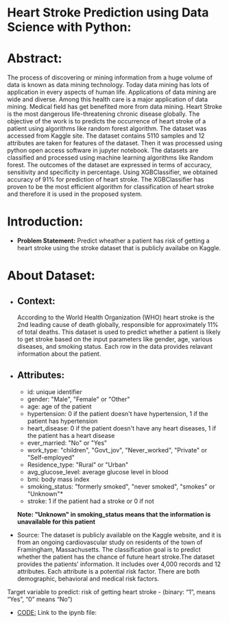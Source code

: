 # Heart Stroke Prediction using Data Science with Python:
# Abstract:
<p> The process of discovering or mining information from a huge volume of data is known as
data mining technology. Today data mining has lots of application in every aspects of human life.
Applications of data mining are wide and diverse. Among this health care is a major application of
data mining. Medical field has get benefited more from data mining. Heart Stroke is the most
dangerous life-threatening chronic disease globally. The objective of the work is to predicts the
occurrence of heart stroke of a patient using algorithms like random forest algorithm. The dataset was accessed from
Kaggle site. The dataset contains 5110 samples and 12 attributes are taken for features of the dataset.
Then it was processed using python open access software in jupyter notebook. The datasets are
classified and processed using machine learning algorithms like Random forest. The outcomes of the
dataset are expressed in terms of accuracy, sensitivity and specificity in percentage. Using XGBClassifier, we obtained accuracy of 91% for prediction of heart stroke. The XGBClassifier has proven to be the most efficient algorithm for classification of heart stroke and therefore
it is used in the proposed system.</p>

# Introduction:
  * **Problem Statement:** Predict wheather a patient has risk of getting a heart stroke using the stroke dataset that is publicly availabe on Kaggle.
# About Dataset:
* ## Context:
  According to the World Health Organization (WHO) heart stroke is the 2nd leading cause of death globally, responsible for approximately 11% of total deaths.
This dataset is used to predict whether a patient is likely to get stroke based on the input parameters like gender, age, various diseases, and smoking status. Each row in the data provides relavant information about the patient.
* ## Attributes:
  - id: unique identifier
  - gender: "Male", "Female" or "Other"
  - age: age of the patient
  - hypertension: 0 if the patient doesn't have hypertension, 1 if the patient has hypertension
  - heart_disease: 0 if the patient doesn't have any heart diseases, 1 if the patient has a heart disease
  - ever_married: "No" or "Yes"
  - work_type: "children", "Govt_jov", "Never_worked", "Private" or "Self-employed"
  - Residence_type: "Rural" or "Urban"
  - avg_glucose_level: average glucose level in blood
  - bmi: body mass index
  - smoking_status: "formerly smoked", "never smoked", "smokes" or "Unknown"*
  - stroke: 1 if the patient had a stroke or 0 if not
  
  **Note: "Unknown" in smoking_status means that the information is unavailable for this patient**
 * Source:
The dataset is publicly available on the Kaggle website, and it is from an ongoing cardiovascular study on residents of the town of Framingham, Massachusetts. The classification goal is to predict whether the patient has the chance of future heart stroke.The dataset provides the patients’ information. It includes over 4,000 records and 12 attributes. Each attribute is a potential risk factor. There are both demographic, behavioral and medical risk factors.

Target variable to predict:
risk of getting heart stroke - (binary: “1”, means “Yes”, “0” means “No”)

* [CODE:](https://github.com/Kranthi-Guribilli/Heart-Stroke-Prediction/blob/main/StrokePrediction.ipynb)
Link to the ipynb file: 
